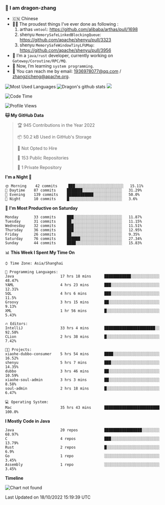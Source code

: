 ### 👋 I am dragon-zhang

- 🇨🇳 Chinese
- 👨‍💻 The proudest things I've ever done as following :
  1. arthas `vmtool`: https://github.com/alibaba/arthas/pull/1698
  2. shenyu `MemorySafeLinkedBlockingQueue`: https://github.com/apache/shenyu/pull/3323
  3. shenyu `MemorySafeWindowTinyLFUMap`: https://github.com/apache/shenyu/pull/3956
- 🔭 I’m a `java/rust` developer, currently working on `Gateway/Coroutine/RPC/MQ`.
- 🌱 Now, I’m learning `system programming`.
- 💬 You can reach me by email: 1936978077@qq.com / zhangzicheng@apache.org.

<img src="https://github-readme-stats.vercel.app/api/top-langs/?username=dragon-zhang&layout=compact&theme=onedark" alt="Most Used Languages"/>

<img src="https://github-readme-stats.vercel.app/api?username=dragon-zhang&show_icons=true&theme=onedark&count_private=true" alt="Dragon's github stats" />

<img src="https://github-profile-trophy.vercel.app/?username=dragon-zhang&column=4&theme=onedark&margin-w=15&margin-h=15">

<!--START_SECTION:waka-->
![Code Time](http://img.shields.io/badge/Code%20Time-560%20hrs%2012%20mins-blue)

![Profile Views](http://img.shields.io/badge/Profile%20Views-4-blue)

**🐱 My GitHub Data** 

> 🏆 945 Contributions in the Year 2022
 > 
> 📦 50.2 kB Used in GitHub's Storage 
 > 
> 🚫 Not Opted to Hire
 > 
> 📜 153 Public Repositories 
 > 
> 🔑 1 Private Repository 
 > 
**I'm a Night 🦉** 

```text
🌞 Morning    42 commits     ███░░░░░░░░░░░░░░░░░░░░░░   15.11% 
🌆 Daytime    87 commits     ███████░░░░░░░░░░░░░░░░░░   31.29% 
🌃 Evening    139 commits    ████████████░░░░░░░░░░░░░   50.0% 
🌙 Night      10 commits     █░░░░░░░░░░░░░░░░░░░░░░░░   3.6%

```
📅 **I'm Most Productive on Saturday** 

```text
Monday       33 commits     ███░░░░░░░░░░░░░░░░░░░░░░   11.87% 
Tuesday      31 commits     ██░░░░░░░░░░░░░░░░░░░░░░░   11.15% 
Wednesday    32 commits     ███░░░░░░░░░░░░░░░░░░░░░░   11.51% 
Thursday     36 commits     ███░░░░░░░░░░░░░░░░░░░░░░   12.95% 
Friday       26 commits     ██░░░░░░░░░░░░░░░░░░░░░░░   9.35% 
Saturday     76 commits     ██████░░░░░░░░░░░░░░░░░░░   27.34% 
Sunday       44 commits     ████░░░░░░░░░░░░░░░░░░░░░   15.83%

```


📊 **This Week I Spent My Time On** 

```text
⌚︎ Time Zone: Asia/Shanghai

💬 Programming Languages: 
Java                     17 hrs 18 mins      ████████████░░░░░░░░░░░░░   48.47% 
YAML                     4 hrs 23 mins       ███░░░░░░░░░░░░░░░░░░░░░░   12.31% 
SQL                      4 hrs 6 mins        ███░░░░░░░░░░░░░░░░░░░░░░   11.5% 
Groovy                   3 hrs 15 mins       ██░░░░░░░░░░░░░░░░░░░░░░░   9.13% 
XML                      1 hr 56 mins        █░░░░░░░░░░░░░░░░░░░░░░░░   5.43%

🔥 Editors: 
IntelliJ                 33 hrs 4 mins       ███████████████████████░░   92.58% 
CLion                    2 hrs 38 mins       █░░░░░░░░░░░░░░░░░░░░░░░░   7.42%

🐱‍💻 Projects: 
xiaohe-dubbo-consumer    5 hrs 54 mins       ████░░░░░░░░░░░░░░░░░░░░░   16.52% 
shenyu                   5 hrs 7 mins        ███░░░░░░░░░░░░░░░░░░░░░░   14.35% 
dubbo                    3 hrs 46 mins       ██░░░░░░░░░░░░░░░░░░░░░░░   10.59% 
xiaohe-soul-admin        3 hrs 3 mins        ██░░░░░░░░░░░░░░░░░░░░░░░   8.58% 
soul-admin               2 hrs 18 mins       █░░░░░░░░░░░░░░░░░░░░░░░░   6.47%

💻 Operating System: 
Mac                      35 hrs 43 mins      █████████████████████████   100.0%

```

**I Mostly Code in Java** 

```text
Java                     20 repos            █████████████████░░░░░░░░   68.97% 
C                        4 repos             ███░░░░░░░░░░░░░░░░░░░░░░   13.79% 
Rust                     2 repos             █░░░░░░░░░░░░░░░░░░░░░░░░   6.9% 
Go                       1 repo              ░░░░░░░░░░░░░░░░░░░░░░░░░   3.45% 
Assembly                 1 repo              ░░░░░░░░░░░░░░░░░░░░░░░░░   3.45%

```


**Timeline**

![Chart not found](https://raw.githubusercontent.com/dragon-zhang/dragon-zhang/master/charts/bar_graph.png) 


 Last Updated on 18/10/2022 15:19:39 UTC
<!--END_SECTION:waka-->
